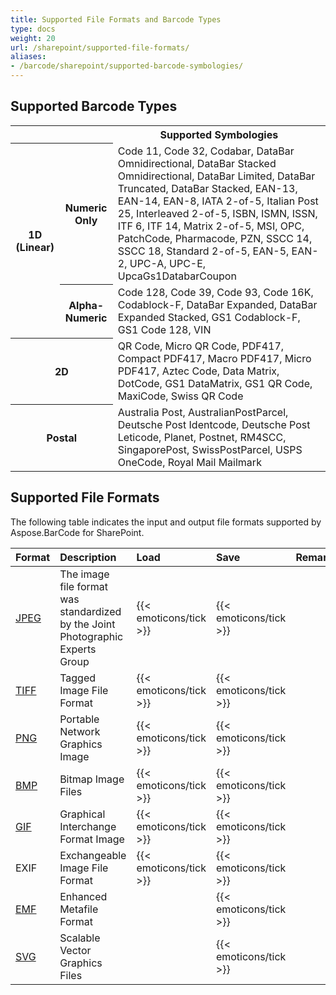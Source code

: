 ```yaml
---
title: Supported File Formats and Barcode Types
type: docs
weight: 20
url: /sharepoint/supported-file-formats/
aliases:
- /barcode/sharepoint/supported-barcode-symbologies/
---
```


## **Supported Barcode Types**
  
<table> 
<tr> <th></th><th></th> 
<th>Supported Symbologies</th> 
</tr> 
<tr> <th rowspan="2">1D (Linear)</th> 
<th>Numeric Only</th> 
<td>Code 11, Code 32, Codabar, DataBar Omnidirectional, DataBar Stacked Omnidirectional, DataBar Limited, DataBar Truncated, DataBar Stacked, EAN-13, EAN-14, EAN-8,
IATA 2-of-5, Italian Post 25, Interleaved 2-of-5, ISBN, ISMN, ISSN, ITF 6, ITF 14, Matrix 2-of-5, MSI, OPC, PatchCode, Pharmacode, PZN, SSCC 14, SSCC 18, 
Standard 2-of-5, EAN-5, EAN-2, UPC-A, UPC-E, UpcaGs1DatabarCoupon
</td> 
</tr> 
<tr> <th>Alpha-Numeric</th> 
<td>Code 128, Code 39, Code 93, Code 16K, Codablock-F, DataBar Expanded, DataBar Expanded Stacked, GS1 Codablock-F, GS1 Code 128, VIN</td> 
 </tr> 
<tr> <th colspan ="2" >2D</th> 
<td>QR Code, Micro QR Code, PDF417, Compact PDF417, Macro PDF417, Micro PDF417, Aztec Code, Data Matrix, DotCode, GS1 DataMatrix, GS1 QR Code, MaxiCode, Swiss QR Code</td> 
 </tr> 
 <tr> <th colspan ="2">Postal</th> 
<td>Australia Post, AustralianPostParcel, Deutsche Post Identcode, Deutsche Post Leticode, Planet, Postnet, RM4SCC, SingaporePost, SwissPostParcel, USPS OneCode, Royal Mail Mailmark</td> 
 </tr> 
</tr> 
</table>
  

## **Supported File Formats**
The following table indicates the input and output file formats supported by Aspose.BarCode for SharePoint.

|**Format**|**Description**|**Load**|**Save**|**Remarks**|
| :- | :- | :- | :- | :- |
|[JPEG](https://docs.fileformat.com/Image/JPEG/)|The image file format was standardized by the Joint Photographic Experts Group|{{< emoticons/tick >}}|{{< emoticons/tick >}}| |
|[TIFF](https://docs.fileformat.com/Image/TIFF/)|Tagged Image File Format|{{< emoticons/tick >}}|{{< emoticons/tick >}} | |
|[PNG](https://docs.fileformat.com/Image/PNG/)|Portable Network Graphics Image|{{< emoticons/tick >}}|{{< emoticons/tick >}}| |
|[BMP](https://docs.fileformat.com/Image/BMP/)|Bitmap Image Files|{{< emoticons/tick >}}|{{< emoticons/tick >}}| |
|[GIF](https://docs.fileformat.com/Image/GIF/)|Graphical Interchange Format Image|{{< emoticons/tick >}}|{{< emoticons/tick >}}| |
|EXIF|Exchangeable Image File Format|{{< emoticons/tick >}}|{{< emoticons/tick >}}| |
|[EMF](https://docs.fileformat.com/Image/EMF/)|Enhanced Metafile Format| |{{< emoticons/tick >}}| |
|[SVG](https://docs.fileformat.com/page-description-language/SVG/)|Scalable Vector Graphics Files| |{{< emoticons/tick >}} | |

